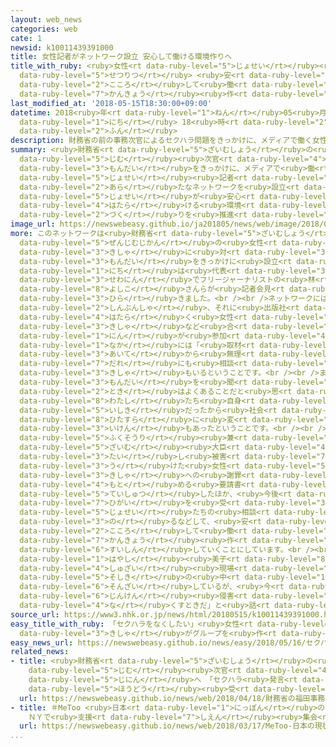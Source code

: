 ```yaml
---
layout: web_news
categories: web
cate: 1
newsid: k10011439391000
title: 女性記者がネットワーク設立 安心して働ける環境作りへ
title_with_ruby: <ruby>女性<rt data-ruby-level="5">じょせい</rt></ruby><ruby>記者<rt data-ruby-level="3">きしゃ</rt></ruby>がネットワーク<ruby>設立<rt
  data-ruby-level="5">せつりつ</rt></ruby> <ruby>安<rt data-ruby-level="3">やす</rt></ruby><ruby>心<rt
  data-ruby-level="2">こころ</rt></ruby>して<ruby>働<rt data-ruby-level="4">はたら</rt></ruby>ける<ruby>環境<rt
  data-ruby-level="7">かんきょう</rt></ruby><ruby>作<rt data-ruby-level="2">づく</rt></ruby>りへ
last_modified_at: '2018-05-15T18:30:00+09:00'
datetime: 2018<ruby>年<rt data-ruby-level="1">ねん</rt></ruby>05<ruby>月<rt data-ruby-level="1">がつ</rt></ruby>15<ruby>日<rt
  data-ruby-level="1">にち</rt></ruby> 18<ruby>時<rt data-ruby-level="2">じ</rt></ruby>30<ruby>分<rt
  data-ruby-level="2">ふん</rt></ruby>
description: 財務省の前の事務次官によるセクハラ問題をきっかけに、メディアで働く女性記者たちが、新たなネットワークを設立し、女性が安心して働ける環境作りを推進していくことになりました。
summary: <ruby>財務省<rt data-ruby-level="5">ざいむしょう</rt></ruby>の<ruby>前<rt data-ruby-level="2">まえ</rt></ruby>の<ruby>事務<rt
  data-ruby-level="5">じむ</rt></ruby><ruby>次官<rt data-ruby-level="4">じかん</rt></ruby>によるセクハラ<ruby>問題<rt
  data-ruby-level="3">もんだい</rt></ruby>をきっかけに、メディアで<ruby>働<rt data-ruby-level="4">はたら</rt></ruby>く<ruby>女性<rt
  data-ruby-level="5">じょせい</rt></ruby><ruby>記者<rt data-ruby-level="3">きしゃ</rt></ruby>たちが、<ruby>新<rt
  data-ruby-level="2">あら</rt></ruby>たなネットワークを<ruby>設立<rt data-ruby-level="5">せつりつ</rt></ruby>し、<ruby>女性<rt
  data-ruby-level="5">じょせい</rt></ruby>が<ruby>安心<rt data-ruby-level="3">あんしん</rt></ruby>して<ruby>働<rt
  data-ruby-level="4">はたら</rt></ruby>ける<ruby>環境<rt data-ruby-level="7">かんきょう</rt></ruby><ruby>作<rt
  data-ruby-level="2">づく</rt></ruby>りを<ruby>推進<rt data-ruby-level="6">すいしん</rt></ruby>していくことになりました。
image_url: https://newswebeasy.github.io/ja201805/news/web/image/2018/05/15/K10011439391_1805151824_1805151830_01_02.jpg
more: このネットワークは<ruby>財務省<rt data-ruby-level="5">ざいむしょう</rt></ruby>の<ruby>福田<rt data-ruby-level="3">ふくだ</rt></ruby><ruby>前事務次官<rt
  data-ruby-level="5">ぜんじむじかん</rt></ruby>の<ruby>女性<rt data-ruby-level="5">じょせい</rt></ruby><ruby>記者<rt
  data-ruby-level="3">きしゃ</rt></ruby>に<ruby>対<rt data-ruby-level="3">たい</rt></ruby>するセクハラ<ruby>問題<rt
  data-ruby-level="3">もんだい</rt></ruby>をきっかけに<ruby>設立<rt data-ruby-level="5">せつりつ</rt></ruby>され、１５<ruby>日<rt
  data-ruby-level="1">にち</rt></ruby>は<ruby>代表<rt data-ruby-level="3">だいひょう</rt></ruby><ruby>世話人<rt
  data-ruby-level="3">せわにん</rt></ruby>でフリージャーナリストの<ruby>林<rt data-ruby-level="1">はやし</rt></ruby><ruby>美子<rt
  data-ruby-level="8">よしこ</rt></ruby>さんらが<ruby>記者会見<rt data-ruby-level="3">きしゃかいけん</rt></ruby>を<ruby>開<rt
  data-ruby-level="3">ひら</rt></ruby>きました。<br /><br />ネットワークには、<ruby>放送局<rt data-ruby-level="3">ほうそうきょく</rt></ruby>や<ruby>新聞社<rt
  data-ruby-level="2">しんぶんしゃ</rt></ruby>、それに<ruby>出版社<rt data-ruby-level="5">しゅっぱんしゃ</rt></ruby>などで<ruby>働<rt
  data-ruby-level="4">はたら</rt></ruby>く<ruby>女性<rt data-ruby-level="5">じょせい</rt></ruby>やフリーランスの<ruby>記者<rt
  data-ruby-level="3">きしゃ</rt></ruby>など<ruby>合<rt data-ruby-level="2">あ</rt></ruby>わせて８６<ruby>人<rt
  data-ruby-level="1">にん</rt></ruby>が<ruby>参加<rt data-ruby-level="4">さんか</rt></ruby>し、この<ruby>中<rt
  data-ruby-level="1">なか</rt></ruby>には「<ruby>取材<rt data-ruby-level="4">しゅざい</rt></ruby><ruby>相手<rt
  data-ruby-level="3">あいて</rt></ruby>から<ruby>無理<rt data-ruby-level="4">むり</rt></ruby>やりキスされるなどのセクハラにあってきたが<ruby>誰<rt
  data-ruby-level="7">だれ</rt></ruby>にも<ruby>相談<rt data-ruby-level="3">そうだん</rt></ruby>できなかった」という<ruby>記者<rt
  data-ruby-level="3">きしゃ</rt></ruby>もいるということです。<br /><br />また、「<ruby>財務省<rt data-ruby-level="5">ざいむしょう</rt></ruby>のセクハラ<ruby>問題<rt
  data-ruby-level="3">もんだい</rt></ruby>を<ruby>聞<rt data-ruby-level="2">き</rt></ruby>いた<ruby>時<rt
  data-ruby-level="2">とき</rt></ruby>はよくあることだと<ruby>思<rt data-ruby-level="2">おも</rt></ruby>ったが、<ruby>私<rt
  data-ruby-level="8">わたし</rt></ruby>たち<ruby>自身<rt data-ruby-level="3">じしん</rt></ruby>がそんな<ruby>意識<rt
  data-ruby-level="5">いしき</rt></ruby>だったから<ruby>社会<rt data-ruby-level="2">しゃかい</rt></ruby>が<ruby>一向<rt
  data-ruby-level="8">ひたすら</rt></ruby>に<ruby>変<rt data-ruby-level="4">か</rt></ruby>わらないのではないか」という<ruby>意見<rt
  data-ruby-level="3">いけん</rt></ruby>もあったということです。<br /><br />ネットワークは、<ruby>麻生<rt data-ruby-level="8">あそう</rt></ruby><ruby>副総理<rt
  data-ruby-level="5">ふくそうり</rt></ruby><ruby>兼<rt data-ruby-level="7">けん</rt></ruby><ruby>財務<rt
  data-ruby-level="5">ざいむ</rt></ruby><ruby>大臣<rt data-ruby-level="4">だいじん</rt></ruby>に<ruby>対<rt
  data-ruby-level="3">たい</rt></ruby>し<ruby>被害<rt data-ruby-level="7">ひがい</rt></ruby>を<ruby>受<rt
  data-ruby-level="3">う</rt></ruby>けた<ruby>女性<rt data-ruby-level="5">じょせい</rt></ruby><ruby>記者<rt
  data-ruby-level="3">きしゃ</rt></ruby>への<ruby>謝罪<rt data-ruby-level="5">しゃざい</rt></ruby>などを<ruby>求<rt
  data-ruby-level="4">もと</rt></ruby>める<ruby>要請書<rt data-ruby-level="7">ようせいしょ</rt></ruby>を<ruby>提出<rt
  data-ruby-level="5">ていしゅつ</rt></ruby>したほか、<ruby>今後<rt data-ruby-level="2">こんご</rt></ruby>、<ruby>被害<rt
  data-ruby-level="7">ひがい</rt></ruby>を<ruby>受<rt data-ruby-level="3">う</rt></ruby>けている<ruby>女性<rt
  data-ruby-level="5">じょせい</rt></ruby>たちの<ruby>相談<rt data-ruby-level="3">そうだん</rt></ruby>に<ruby>乗<rt
  data-ruby-level="3">の</rt></ruby>るなどして、<ruby>安<rt data-ruby-level="3">やす</rt></ruby><ruby>心<rt
  data-ruby-level="2">こころ</rt></ruby>して<ruby>働<rt data-ruby-level="4">はたら</rt></ruby>ける<ruby>環境<rt
  data-ruby-level="7">かんきょう</rt></ruby><ruby>作<rt data-ruby-level="2">づく</rt></ruby>りを<ruby>推進<rt
  data-ruby-level="6">すいしん</rt></ruby>していくことにしています。<br /><br />フリージャーナリストの<ruby>林<rt
  data-ruby-level="1">はやし</rt></ruby><ruby>美子<rt data-ruby-level="8">よしこ</rt></ruby>さんは「<ruby>取材<rt
  data-ruby-level="4">しゅざい</rt></ruby><ruby>現場<rt data-ruby-level="5">げんば</rt></ruby>や<ruby>組織<rt
  data-ruby-level="5">そしき</rt></ruby>の<ruby>中<rt data-ruby-level="1">なか</rt></ruby>のセクハラは、いまだに<ruby>存在<rt
  data-ruby-level="6">そんざい</rt></ruby>しているが、<ruby>今<rt data-ruby-level="2">いま</rt></ruby>こそあらゆる<ruby>人権<rt
  data-ruby-level="6">じんけん</rt></ruby><ruby>侵害<rt data-ruby-level="7">しんがい</rt></ruby>を<ruby>無<rt
  data-ruby-level="4">な</rt></ruby>くすときだ」と<ruby>話<rt data-ruby-level="2">はな</rt></ruby>しています。
source_url: https://www3.nhk.or.jp/news/html/20180515/k10011439391000.html
easy_title_with_ruby: 「セクハラをなくしたい」<ruby>女性<rt data-ruby-level="5">じょせい</rt></ruby>の<ruby>記者<rt
  data-ruby-level="3">きしゃ</rt></ruby>がグループを<ruby>作<rt data-ruby-level="2">つく</rt></ruby>る
easy_news_url: https://newswebeasy.github.io/news/easy/2018/05/16/セクハラをなくしたい女性の記者がグループを作る
related_news:
- title: <ruby>財務省<rt data-ruby-level="5">ざいむしょう</rt></ruby>の<ruby>福田<rt data-ruby-level="3">ふくだ</rt></ruby><ruby>事務<rt
    data-ruby-level="5">じむ</rt></ruby><ruby>次官<rt data-ruby-level="4">じかん</rt></ruby>が<ruby>辞任<rt
    data-ruby-level="5">じにん</rt></ruby>へ 「セクハラ<ruby>発言<rt data-ruby-level="3">はつげん</rt></ruby>」<ruby>報道<rt
    data-ruby-level="5">ほうどう</rt></ruby><ruby>受<rt data-ruby-level="3">う</rt></ruby>け
  url: https://newswebeasy.github.io/news/web/2018/04/18/財務省の福田事務次官が辞任へ-セクハラ発言報道受け
- title: ＃MeToo <ruby>日本<rt data-ruby-level="1">にっぽん</rt></ruby>の<ruby>現状<rt data-ruby-level="5">げんじょう</rt></ruby>は？
    ＮＹで<ruby>支援<rt data-ruby-level="7">しえん</rt></ruby><ruby>集会<rt data-ruby-level="3">しゅうかい</rt></ruby>
  url: https://newswebeasy.github.io/news/web/2018/03/17/MeToo-日本の現状は-NYで支援集会
...
```

